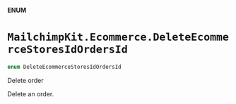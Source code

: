 **ENUM**

# `MailchimpKit.Ecommerce.DeleteEcommerceStoresIdOrdersId`

```swift
enum DeleteEcommerceStoresIdOrdersId
```

Delete order

Delete an order.

